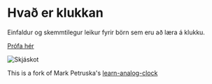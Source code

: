 # Hvað er klukkan

Einfaldur og skemmtilegur leikur fyrir börn sem eru að læra á klukku.

[Prófa hér](https://arnipluseinn.com/klukkan)

![Skjáskot](https://github.com/arnipluseinn/klukkan/blob/master/screenshot.png)

This is a fork of Mark Petruska's [learn-analog-clock
](https://mpetruska.github.io/learn-analog-clock/index.html)
